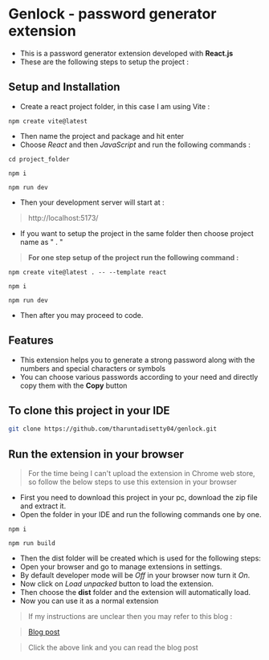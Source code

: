 # Genlock - password generator extension

- This is a password generator extension developed with **React.js**
- These are the following steps to setup the project :

## Setup and Installation

- Create a react project folder, in this case I am using Vite :
```
npm create vite@latest
```
- Then name the project and package and hit enter
- Choose *React* and then *JavaScript* and run the following commands :
```
cd project_folder
```
```
npm i
```
```
npm run dev
```
- Then your development server will start at :
> http://localhost:5173/

- If you want to setup the project in the same folder then choose project name as " . "

> **For one step setup of the project run the following command :**
```
npm create vite@latest . -- --template react
```
```
npm i
```
```
npm run dev
```
- Then after you may proceed to code.

## Features

- This extension helps you to generate a strong password along with the numbers and special characters or symbols
- You can choose various passwords according to your need and directly copy them with the **Copy** button

## To clone this project in your IDE

```bash
git clone https://github.com/tharuntadisetty04/genlock.git
```

## Run the extension in your browser

> For the time being I can't upload the extension in Chrome web store, so follow the below steps to use this extension in your browser

- First you need to download this project in your pc, download the zip file and extract it.
- Open the folder in your IDE and run the following commands one by one.
```
npm i
```
```
npm run build
```
- Then the dist folder will be created which is used for the following steps:
- Open your browser and go to manage extensions in settings.
- By default developer mode will be *Off* in your browser now turn it *On*.
- Now click on *Load unpacked* button to load the extension.
- Then choose the **dist** folder and the extension will automatically load.
- Now you can use it as a normal extension

> If my instructions are unclear then you may refer to this blog :

> [Blog post](https://arglee.medium.com/chrome-extensions-using-vite-typescript-react-stepwise-process-6d013f5332b9)

> Click the above link and you can read the blog post
